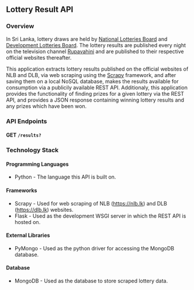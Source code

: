 ## Lottery Result API

### Overview

In Sri Lanka, lottery draws are held by [National Lotteries Board](https://nlb.lk) and [Development Lotteries Board](https://dlb.lk). The lottery results are published every night on the television channel [Rupavahini](http://www.rupavahini.lk/) and are published to their respective official websites thereafter. 

This application extracts lottery results published on the official websites of NLB and DLB, via web scraping using the [Scrapy](https://scrapy.org/) framework, and after saving them on a local NoSQL database, makes the results available for consumption via a publicily available REST API. Additionaly, this application provides the functionality of finding prizes for a given lottery via the REST API, and provides a JSON response containing winning lottery results and any prizes which have been won.

### API Endpoints

#### GET <code>/results?</code>

### Technology Stack

#### Programming Languages

* Python - The language this API is built on.

#### Frameworks

* Scrapy - Used for web scraping of NLB (https://nlb.lk) and DLB (https://dlb.lk) websites.
* Flask - Used as the development WSGI server in which the REST API is hosted on.

#### External Libraries

* PyMongo - Used as the python driver for accessing the MongoDB database.

#### Database

* MongoDB - Used as the database to store scraped lottery data.